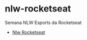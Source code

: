 # nlw-rocketseat
Semana NLW Esports da Rocketseat

<ul>
  <li><a href="https://nlw-rocketseat/index.html">Nlw Rocketseat</li>
</ul>

